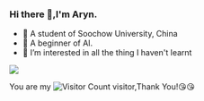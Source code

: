### Hi there 👋,I'm Aryn.
 
- 🏫 A student of Soochow University, China
- 🌱 A beginner of AI.
- 💬 I’m interested in all the thing I haven't learnt
 
![](https://github-readme-stats.vercel.app/api?username=fantuansyh&show_icons=true&theme=transparent)
 
You are my ![Visitor Count](https://profile-counter.glitch.me/Aryn/count.svg) visitor,Thank You!:kissing_heart::kissing_heart:
